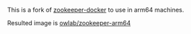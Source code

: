 This is a fork of [zookeeper-docker](https://github.com/31z4/zookeeper-docker) to use in arm64 machines.

Resulted image is [owlab/zookeeper-arm64](https://hub.docker.com/r/owlab/zookeeper-arm64/)
